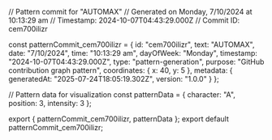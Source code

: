 // Pattern commit for "AUTOMAX"
// Generated on Monday, 7/10/2024 at 10:13:29 am
// Timestamp: 2024-10-07T04:43:29.000Z
// Commit ID: cem700ilizr

const patternCommit_cem700ilizr = {
  id: "cem700ilizr",
  text: "AUTOMAX",
  date: "7/10/2024",
  time: "10:13:29 am",
  dayOfWeek: "Monday",
  timestamp: "2024-10-07T04:43:29.000Z",
  type: "pattern-generation",
  purpose: "GitHub contribution graph pattern",
  coordinates: {
    x: 40,
    y: 5
  },
  metadata: {
    generatedAt: "2025-07-24T18:05:19.302Z",
    version: "1.0.0"
  }
};

// Pattern data for visualization
const patternData = {
  character: "A",
  position: 3,
  intensity: 3
};

export { patternCommit_cem700ilizr, patternData };
export default patternCommit_cem700ilizr;
